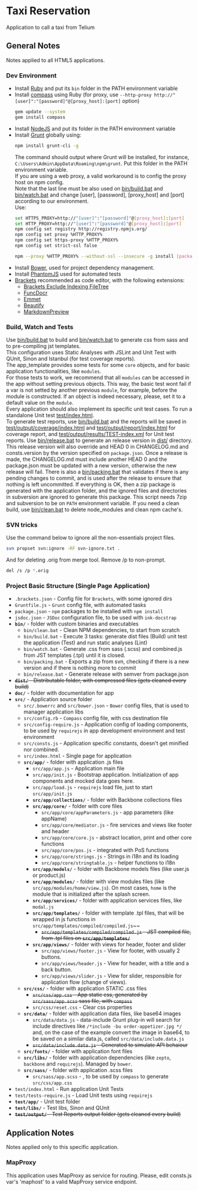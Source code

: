 Taxi Reservation
================

Application to call a taxi from Telium

## General Notes  

Notes applied to all HTML5 applications.

### Dev Environment

* Install [Ruby](https://www.ruby-lang.org/en/installation/) and put its `bin` folder in the PATH environment variable
* Install [compass](http://compass-style.org/install/) using Ruby (for proxy, use `--http-proxy http://"[user]":"[password]"@[proxy_host]:[port]` option)
	```bash
	gem update --system
	gem install compass
	```
* Install [NodeJS](http://nodejs.org/download/) and put its folder in the PATH environment variable
* Install [Grunt](http://gruntjs.com/getting-started) globally using:
	```bash
	npm install grunt-cli -g
	```
	The command should output where Grunt will be installed, for instance, `C:\Users\Admin\AppData\Roaming\npm\grunt`. Put this folder in the PATH environment variable.  
    If you are using a web proxy, a valid workaround is to config the proxy host on npm config.  
    Note that the last line must be also used on [bin/build.bat](file://./bin/build.bat) and [bin/watch.bat](file://./bin/watch.bat) and change [user], [password], [proxy_host] and [port] according to our environment.  
    Use:
    ```bash
    set HTTPS_PROXY=http://"[user]":"[password]"@[proxy_host]:[port]
    set HTTP_PROXY=http://"[user]":"[password]"@[proxy_host]:[port]
    npm config set registry http://registry.npmjs.org/
    npm config set proxy %HTTP_PROXY%
    npm config set https-proxy %HTTP_PROXY%
    npm config set strict-ssl false
    
    npm --proxy %HTTP_PROXY% --without-ssl --insecure -g install [package]
    ```  
* Install [Bower](http://bower.io), used for project dependency management.
* Install [PhantomJS](http://phantomjs.org/) used for automated tests
* [Brackets](https://github.com/adobe/brackets/releases) recommended as code editor, with the following extensions:
  * [Brackets Exclude Indexing FileTree](https://github.com/DimitrK/exclude-indexing-filetree)
  * [FuncDocr](https://github.com/Wikunia/brackets-FuncDocr)
  * [Emmet](http://emmet.io/)
  * [Beautify](https://github.com/brackets-beautify/brackets-beautify)
  * [MarkdownPreview](https://github.com/gruehle/MarkdownPreview)


### Build, Watch and Tests

Use [bin/build.bat](file://./bin/build.bat) to build and [bin/watch.bat](file://./bin/watch.bat) to generate css from sass and to pre-compiling jst templates.  
This configuration uses Static Analyses with JSLint and Unit Test with QUnit, Sinon and Istanbul (for test coverage reports).  
The app_template provides some tests for some `core` objects, and for basic application functionalities, like `modules`.  
For those tests to work, we recommend that all `modules` can be accessed in the app without setting previous objects. This way, the basic test wont fail if a var is not setted by another previous `module`, for example, before the module is constructed. If an object is indeed necessary, please, set it to a default value on the `module`.  
Every application should also implement its specific unit test cases.
To run a standalone Unit test [test/index.html](file://./test/index.html).  
To generate test reports, use [bin/build.bat](file://./bin/build.bat) and the reports will be saved in [test/output/coverage/index.html](file://./test/output/coverage/index.html) and [test/output/report/index.html](file://./test/output/report/cobertura-coverage.xml) for coverage report, and [test/output/results/TEST-index.xml](file://./test/output/results/TEST-index.xml) for Unit test reports.
Use [bin/release.bat](file://./bin/release.bat) to generate an release version in [dist/](file://./dist/) directory. This release version will also override and HEAD 0 in CHANGELOG.md and consts.version by the version specified on `package.json`. Once a release is made, the CHANGELOG.md must include another HEAD 0 and the package.json must be updated with a new version, otherwise the new release will fail.
There is also a [bin/packing.bat](file://./bin/packing.bat) that validates if there is any pending changes to commit, and is used after the release to ensure that nothing is left uncommitted. If everything is OK, then a zip package is generated with the application folder, and the ignored files and directories in subversion are ignored to generate this package. This script needs 7zip and subversion to be on `PATH` environment variable.
If you need a clean build, use [bin/clean.bat](file://./bin/clean.bat) to delete node_modules and clean npm cache's.

### SVN tricks

Use the command below to ignore all the non-essentials project files.

```bash
svn propset svn:ignore -RF svn-ignore.txt .
```

And for deleting .orig from merge tool. Remove /p to non-prompt.

```bash
del /s /p *.orig
```

### Project Basic Structure (Single Page Application)

* `.brackets.json` - Config file for `Brackets`, with some ignored dirs  
* `Gruntfile.js` - `Grunt` config file, with automated tasks  
* `package.json` - `npm` packages to be installed with `npm install`  
* `jsdoc.json` - `JSDoc` configuration file, to be used with `ink-docstrap`  
* **`bin/`** - folder with custom binaries and executables  
  * `bin/clean.bat` - Clean NPM dependencies, to start from scratch  
  * `bin/build.bat` - Execute 3 tasks: generate dist files (Build) unit test the application (Test) and run static analyses (Lint)  
  * `bin/watch.bat` - Generate .css from sass (.scss) and combined.js from JST templates (.tpl) until it is closed.  
  * `bin/packing.bat` - Exports a zip from svn, checking if there is a new version and if there is nothing more to commit  
  * `bin/release.bat` - Generate release with semver from package.json  
* ~~**`dist/`** - Distributable folder, with compressed files (gets cleaned every build)~~  
* **`doc/`** - folder with documentation for app     
* **`src/`** - Application source folder  
  * `src/.bowerrc` and `src/bower.json` - `Bower` config files, that is used to manager application libs  
  * `src/config.rb` - `Compass` config file, with css destination file  
  * `src/config-require.js` - Application config of loading components, to be used by `requirejs` in app development environment and test environment  
  * `src/consts.js` - Application specific constants, doesn't get minified nor combined.  
  * `src/index.html` - Single page for application    
  * **`src/app/`** - folder with application .js files  
    * `src/app/app.js` - Application main file  
    * `src/app/init.js` - Bootstrap application. Initialization of app components and mocked data goes here.  
    * `src/app/load.js` - `requirejs` load file, just to start `src/app/init.js`   
    * **`src/app/collections/`** - folder with Backbone collections files   
    * **`src/app/core/`** - folder with core files  
      * `src/app/core/appParameters.js` - app parameters (like appName) 
      * `src/app/core/mediator.js` - fire services and views like footer and header  
      * `src/app/core/core.js` - abstract location, print and other core functions  
      * `src/app/core/pos.js` - integrated with PoS functions  
      * `src/app/core/strings.js` - Strings in i18n and its loading  
      * `src/app/core/stringtable.js` - helper functions to i18n  
    * **`src/app/models/`** - folder with Backbone models files (like user.js or product.js)  
    * **`src/app/modules/`** - folder with view modules files (like `src/app/modules/home/view.js`). On most cases, `home` is the module that is initialized after the splash screen.  
    * **`src/app/services/`** - folder with application services files, like `modal.js`  
    * **`src/app/templates/`** - folder with template .tpl files, that will be wrapped in js functions in `src/app/templates/compiled/compiled.js`~~  
      * ~~`src/app/templates/compiled/compiled.js` - JST compiled file, from .tpl files on **`src/app/templates/`**~~  
    * **`src/app/views/`** - folder with views for header, footer and slider  
      * `src/app/views/footer.js` - View for footer, with usually 2 buttons.  
      * `src/app/views/header.js` - View for header, with a title and a back button.  
      * `src/app/views/slider.js` - View for slider, responsible for application flow (change of views).  
  * **`src/css/`** - folder with application STATIC .css files  
    * ~~`src/css/app.css` - App static css, generated by `src/sass/app.scss` sass file, with `compass`~~  
    * `src/css/reset.css` - Clear css properties   
  * **`src/data/`** - folder with application data files, like base64 images  
    * `src/data/data.js` - data-include Grunt plug-in will search for include directives like `/*include -bu order-appetizer.jpg */` and, on the case of the example convert the image in base64, to be saved on a similar data.js, called `src/data/include.data.js`  
    * ~~`src/data/include.data.js` - Generated to simulate API behaiour~~   
  * **`src/fonts/`** - folder with application font files  
  * **`src/libs/`** - folder with application dependencies (like `zepto`, `backbone` and `requirejs`). Managed by `bower`.  
  * **`src/sass/`** - folder with application .scss files  
    * `src/sass/app.scss` - , to be used by `compass` to generate `src/css/app.css`  
* `test/index.html` - Run application Unit Tests  
* `test/tests-require.js` - Load Unit tests using `requirejs`  
* **`test/app/`** - Unit test folder  
* **`test/libs/`** - Test libs, Sinon and QUnit  
* ~~**`test/output/`** - Test Reports output folder (gets cleaned every build)~~   

## Application Notes  

Notes applied only to this specific application.

### MapProxy

This application uses MapProxy as service for routing. Please, edit consts.js var's 'maphost' to a valid MapProxy service endpoint.